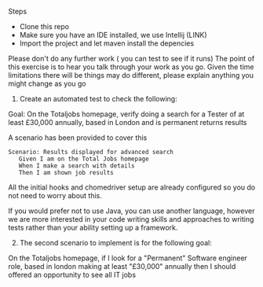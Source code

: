 Steps
* Clone this repo
* Make sure you have an IDE installed, we use Intellij (LINK)
* Import the project and let maven install the depencies

Please don't do any further work ( you can test to see if it runs)
The point of this exercise is to hear you talk through your work as you go. 
Given the time limitations there will be things may do different, please explain anything you might change as you go

1. Create an automated test to check the following:

Goal: On the Totaljobs homepage, verify doing a search for a Tester of at least £30,000 annually, based in London and is permanent returns results

A scenario has been provided to cover this

```
Scenario: Results displayed for advanced search
   Given I am on the Total Jobs homepage
   When I make a search with details
   Then I am shown job results
   ```

All the initial hooks and chomedriver setup are already configured so you do not need to worry about this.

If you would prefer not to use Java, you can use another language, however we are more interested in your code writing skills and approaches to writing tests rather than your ability setting up a framework.



2. The second scenario to implement is for the following goal:

On the Totaljobs homepage, if I look for a "Permanent" Software engineer role, based in london making at least "£30,000" annually then I should offered an opportunity to see all IT jobs
